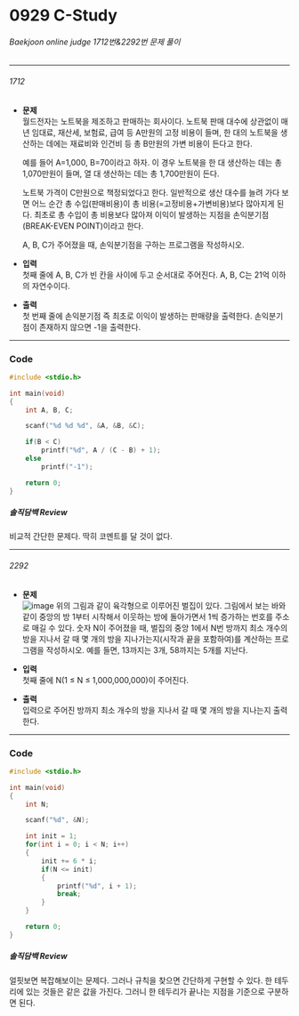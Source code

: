 # 0929 C-Study

###### Baekjoon online judge 1712번&2292번 문제 풀이 
<hr>

###### 1712

* __문제__<br>
    월드전자는 노트북을 제조하고 판매하는 회사이다. 노트북 판매 대수에 상관없이 매년 임대료, 재산세, 보험료, 급여 등 A만원의 고정 비용이 들며, 한 대의 노트북을 생산하는 데에는 재료비와 인건비 등 총 B만원의 가변 비용이 든다고 한다.

    예를 들어 A=1,000, B=70이라고 하자. 이 경우 노트북을 한 대 생산하는 데는 총 1,070만원이 들며, 열 대 생산하는 데는 총 1,700만원이 든다.

    노트북 가격이 C만원으로 책정되었다고 한다. 일반적으로 생산 대수를 늘려 가다 보면 어느 순간 총 수입(판매비용)이 총 비용(=고정비용+가변비용)보다 많아지게 된다. 최초로 총 수입이 총 비용보다 많아져 이익이 발생하는 지점을 손익분기점(BREAK-EVEN POINT)이라고 한다.

    A, B, C가 주어졌을 때, 손익분기점을 구하는 프로그램을 작성하시오.

* __입력__<br>
    첫째 줄에 A, B, C가 빈 칸을 사이에 두고 순서대로 주어진다. A, B, C는 21억 이하의 자연수이다.

* __출력__<br>
    첫 번째 줄에 손익분기점 즉 최초로 이익이 발생하는 판매량을 출력한다. 손익분기점이 존재하지 않으면 -1을 출력한다.

<hr>

### Code

```c
#include <stdio.h>

int main(void)
{
    int A, B, C;

    scanf("%d %d %d", &A, &B, &C);

    if(B < C)
        printf("%d", A / (C - B) + 1);
    else
        printf("-1");

    return 0;
}
```

##### 솔직담백 Review
비교적 간단한 문제다. 딱히 코멘트를 달 것이 없다.

<hr>

###### 2292

* __문제__<br>
![image](https://user-images.githubusercontent.com/67647794/94575269-087eeb80-02af-11eb-831f-ba9eebb9d707.png)
    위의 그림과 같이 육각형으로 이루어진 벌집이 있다. 그림에서 보는 바와 같이 중앙의 방 1부터 시작해서 이웃하는 방에 돌아가면서 1씩 증가하는 번호를 주소로 매길 수 있다. 숫자 N이 주어졌을 때, 벌집의 중앙 1에서 N번 방까지 최소 개수의 방을 지나서 갈 때 몇 개의 방을 지나가는지(시작과 끝을 포함하여)를 계산하는 프로그램을 작성하시오. 예를 들면, 13까지는 3개, 58까지는 5개를 지난다.

* __입력__<br>
    첫째 줄에 N(1 ≤ N ≤ 1,000,000,000)이 주어진다.

* __출력__<br>
    입력으로 주어진 방까지 최소 개수의 방을 지나서 갈 때 몇 개의 방을 지나는지 출력한다.

<hr>

### Code

```c
#include <stdio.h>

int main(void)
{
    int N;

    scanf("%d", &N);

    int init = 1;
    for(int i = 0; i < N; i++)
    {
        init += 6 * i;
        if(N <= init)
        {
            printf("%d", i + 1);
            break;
        }
    }

    return 0;
}
```

##### 솔직담백 Review
얼핏보면 복잡해보이는 문제다. 그러나 규칙을 찾으면 간단하게 구현할 수 있다. 한 테두리에 있는 것들은 같은 값을 가진다. 그러니 한 테두리가 끝나는 지점을 기준으로 구분하면 된다. 


